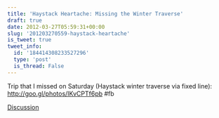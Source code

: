 ```yaml
---
title: 'Haystack Heartache: Missing the Winter Traverse'
draft: true
date: 2012-03-27T05:59:31+00:00
slug: '201203270559-haystack-heartache'
is_tweet: true
tweet_info:
  id: '184414308233527296'
  type: 'post'
  is_thread: False
---
```




Trip that I missed on Saturday (Haystack winter traverse via fixed line): <http://goo.gl/photos/IKvCPTf6pb> #fb

[Discussion](https://x.com/sytelus/status/184414308233527296)
